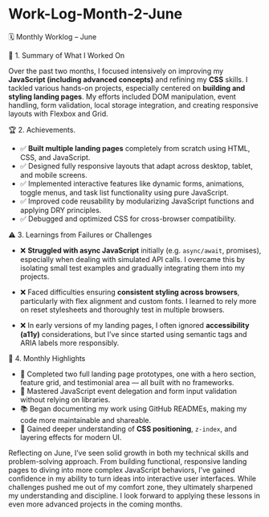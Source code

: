 # Work-Log-Month-2-June
 🗓 Monthly Worklog – June

 🔧 1. Summary of What I Worked On

Over the past two months, I focused intensively on improving my **JavaScript (including advanced concepts)** and refining my **CSS** skills. I tackled various hands-on projects, especially centered on **building and styling landing pages**. My efforts included DOM manipulation, event handling, form validation, local storage integration, and creating responsive layouts with Flexbox and Grid.


 🏆 2. Achievements.

* ✅ **Built multiple landing pages** completely from scratch using HTML, CSS, and JavaScript.
* ✅ Designed fully responsive layouts that adapt across desktop, tablet, and mobile screens.
* ✅ Implemented interactive features like dynamic forms, animations, toggle menus, and task list functionality using pure JavaScript.
* ✅ Improved code reusability by modularizing JavaScript functions and applying DRY principles.
* ✅ Debugged and optimized CSS for cross-browser compatibility.


 ⚠️ 3. Learnings from Failures or Challenges

* ❌ **Struggled with async JavaScript** initially (e.g. `async/await`, promises), especially when dealing with simulated API calls. I overcame this by isolating small test examples and gradually integrating them into my projects.
* ❌ Faced difficulties ensuring **consistent styling across browsers**, particularly with flex alignment and custom fonts. I learned to rely more on reset stylesheets and thoroughly test in multiple browsers. 



* ❌ In early versions of my landing pages, I often ignored **accessibility (a11y)** considerations, but I’ve since started using semantic tags and ARIA labels more responsibly.


 🌟 4. Monthly Highlights

* 🎯 Completed two full landing page prototypes, one with a hero section, feature grid, and testimonial area — all built with no frameworks.
* 🚀 Mastered JavaScript event delegation and form input validation without relying on libraries.
* 📚 Began documenting my work using GitHub READMEs, making my code more maintainable and shareable.
* 🧠 Gained deeper understanding of **CSS positioning**, `z-index`, and layering effects for modern UI.


Reflecting on June, I’ve seen solid growth in both my technical skills and problem-solving approach. From building functional, responsive landing pages to diving into more complex JavaScript behaviors, I’ve gained confidence in my ability to turn ideas into interactive user interfaces. While challenges pushed me out of my comfort zone, they ultimately sharpened my understanding and discipline. I look forward to applying these lessons in even more advanced projects in the coming months.
